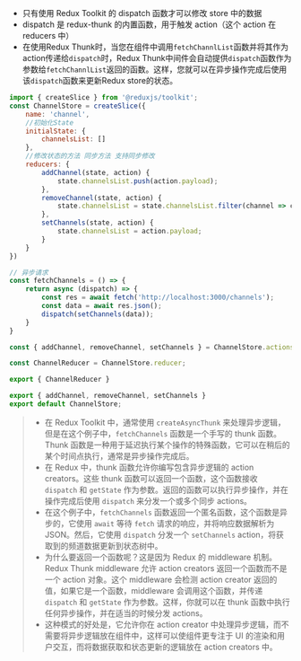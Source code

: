 - 只有使用 Redux Toolkit 的 dispatch 函数才可以修改 store 中的数据
- dispatch 是 redux-thunk 的内置函数，用于触发 action（这个 action 在 reducers 中）
- 在使用Redux Thunk时，当您在组件中调用`fetchChannlList`函数并将其作为action传递给`dispatch`时，Redux Thunk中间件会自动提供`dispatch`函数作为参数给`fetchChannlList`返回的函数。这样，您就可以在异步操作完成后使用该`dispatch`函数来更新Redux store的状态。
``` js
import { createSlice } from '@reduxjs/toolkit';
const ChannelStore = createSlice({
    name: 'channel',
    //初始化State
    initialState: {
        channelsList: []
    },
    //修改状态的方法 同步方法 支持同步修改
    reducers: {
        addChannel(state, action) {
            state.channelsList.push(action.payload);
        },
        removeChannel(state, action) {
            state.channelsList = state.channelsList.filter(channel => channel.id !== action.payload.id);
        },
        setChannels(state, action) {
            state.channelsList = action.payload;
        }
    }
})

// 异步请求
const fetchChannels = () => {
    return async (dispatch) => {
        const res = await fetch('http://localhost:3000/channels');
        const data = await res.json();
        dispatch(setChannels(data));
    }
}

const { addChannel, removeChannel, setChannels } = ChannelStore.actions;

const ChannelReducer = ChannelStore.reducer;

export { ChannelReducer }

export { addChannel, removeChannel, setChannels }
export default ChannelStore;
```


>- 在 Redux Toolkit 中，通常使用 `createAsyncThunk` 来处理异步逻辑，但是在这个例子中，`fetchChannels` 函数是一个手写的 thunk 函数。Thunk 函数是一种用于延迟执行某个操作的特殊函数，它可以在稍后的某个时间点执行，通常是异步操作完成后。
>- 在 Redux 中，thunk 函数允许你编写包含异步逻辑的 action creators。这些 thunk 函数可以返回一个函数，这个函数接收 `dispatch` 和 `getState` 作为参数。返回的函数可以执行异步操作，并在操作完成后使用 `dispatch` 来分发一个或多个同步 actions。
>- 在这个例子中，`fetchChannels` 函数返回一个匿名函数，这个函数是异步的，它使用 `await` 等待 `fetch` 请求的响应，并将响应数据解析为 JSON。然后，它使用 `dispatch` 分发一个 `setChannels` action，将获取到的频道数据更新到状态树中。
>- 为什么要返回一个函数呢？这是因为 Redux 的 middleware 机制。Redux Thunk middleware 允许 action creators 返回一个函数而不是一个 action 对象。这个 middleware 会检测 action creator 返回的值，如果它是一个函数，middleware 会调用这个函数，并传递 `dispatch` 和 `getState` 作为参数。这样，你就可以在 thunk 函数中执行任何异步操作，并在适当的时候分发 actions。
>- 这种模式的好处是，它允许你在 action creator 中处理异步逻辑，而不需要将异步逻辑放在组件中，这样可以使组件更专注于 UI 的渲染和用户交互，而将数据获取和状态更新的逻辑放在 action creators 中。
